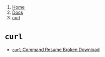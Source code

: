 <!-- -
Title: curl
Description: Notes and links on curl
First Published: 2014-03-09
- -->

<ol class="breadcrumb" itemprop="breadcrumb">
	<li><a href="/">Home</a></li>
	<li><a href="/docs/">Docs</a></li>
	<li><a href="/docs/curl.html">curl</a></li>
</ol>

`curl`
======

*   [`curl` Command Resume Broken Download](http://www.cyberciti.biz/faq/curl-command-resume-broken-download/)

